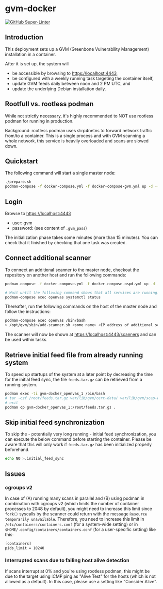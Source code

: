 # gvm-docker

[![GitHub Super-Linter](https://github.com/tropicalwave/gvm-docker/workflows/Lint%20Code%20Base/badge.svg)](https://github.com/marketplace/actions/super-linter)

## Introduction

This deployment sets up a GVM (Greenbone Vulnerability Management)
installation in a container.

After it is set up, the system will

* be accessible by browsing to <https://localhost:4443>,
* be configured with a weekly running task targeting the container itself,
* update GVM feeds daily between noon and 2 PM UTC, and
* update the underlying Debian installation daily.

## Rootfull vs. rootless podman

While not strictly necessary, it's highly recommended to NOT use rootless
podman for running in production.

Background: rootless podman uses slirp4netns to forward network
traffic from/to a container. This is a single process and with GVM scanning a whole
network, this service is heavily overloaded and scans are slowed down.

## Quickstart

The following command will start a single master node:
```bash
./prepare.sh
podman-compose -f docker-compose.yml -f docker-compose-gvm.yml up -d --build
```

## Login

Browse to <https://localhost:4443>

* user: gvm
* password: (see content of `.gvm_pass`)

The initialization phase takes some minutes (more than 15 minutes).
You can check that it finished by checking that one task was created.

## Connect additional scanner

To connect an additional scanner to the master node, checkout the
repository on another host and run the following commands:
```bash
podman-compose -f docker-compose.yml -f docker-compose-ospd.yml up -d --build

# Wait until the following command shows that all services are running.
podman-compose exec openvas systemctl status
```

Thereafter, run the following commands on the host of the master node
and follow the instructions:
```bash
podman-compose exec openvas /bin/bash
> /opt/gvm/sbin/add-scanner.sh <some name> <IP address of additional scanner>
```

The scanner will now be shown at <https://localhost:4443/scanners> and
can be used within tasks.

## Retrieve initial feed file from already running system

To speed up startups of the system at a later point by decreasing the
time for the initial feed sync, the file `feeds.tar.gz` can be retrieved
from a running system.

```bash
podman exec -ti gvm-docker_openvas_1 /bin/bash
# tar -czf /root/feeds.tar.gz var/lib/gvm/cert-data/ var/lib/gvm/scap-data/ var/lib/openvas/plugins/ var/lib/gvm/data-objects/gvmd/
# exit
podman cp gvm-docker_openvas_1:/root/feeds.tar.gz .
```

## Skip initial feed synchronization

To skip the - potentially very long running - initial feed synchronization,
you can execute the below command before starting the container. Please
be aware that this will only work if `feeds.tar.gz` has been initialized
properly beforehand.

```bash
echo NO >.initial_feed_sync
```

## Issues

### cgroups v2

In case of (A) running many scans in parallel and (B) using podman in
combination with cgroups v2 (which limits the number of container processes
to 2048 by default), you might need to increase this limit since `fork()`
syscalls by the scanner could return with the message
`Resource temporarily unavailable`. Therefore, you need to increase this
limit in `/etc/containers/containers.conf` (for a system-wide setting) or
in `$HOME/.config/containers/containers.conf` (for a user-specific setting)
like this:

```bash
[containers]
pids_limit = 10240
```

### Interrupted scans due to failing host alive detection

If scans interrupt at 0% and you're using rootless podman, this might
be due to the target using ICMP ping as "Alive Test" for the hosts (which
is not allowed as a default). In this case, please use a setting like
"Consider Alive".
